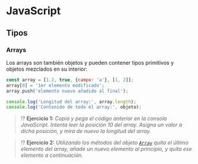 # JavaScript
## Tipos

### Arrays

Los arrays son también objetos y pueden contener tipos primitivos y objetos mezclados en su interior:

```js
const array = [1.2, true, {campo: 'a'}, [1, 2]];
array[0] = '1er elemento modificado';
array.push('elemento nuevo añadido al final');

console.log('Longitud del array:', array.length);
console.log('Contenido de todo el array:', objeto);
```

> ⁉️ **Ejercicio 1:** _Copia y pega el código anterior en la consola JavaScript. Intenta leer la posición 10 del array. Asigna un valor a dicha posición, y mira de nuevo la longitud del array._

> ⁉️ **Ejercicio 2:** _Utilizando los métodos del objeto [`Array`](https://developer.mozilla.org/en-US/docs/Web/JavaScript/Reference/Global_Objects/Array#instance_methods) quita el último elemento del array, añade un nuevo elemento al principio, y quita ese elemento a continuación._
